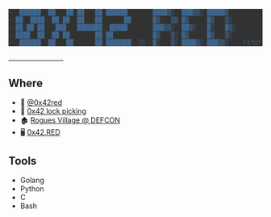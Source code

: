 <div style="background-color: rgb(50, 50, 50);color:#A20901;">

```diff
-  ▓▓▓▓▓▓  ▓▓   ▓▓ ▓▓   ▓▓ ▓▓▓▓▓▓       ▓▓▓▓▒░  ▓▓▓▒▒░ ▓▓▓▓▓▒   
- ▓▓  ▓▓▓▓  ▓▓ ▓▓  ▓▓   ▓▓      ▓▓      ▓▒   ▒▒ ▓▒     ▓▒   ▒░  
- ▓▓ ▓▓ ▓▓   ▓▓▓   ▓▓▓▓▓▓▓  ▓▓▓▓▓       ▓▓▓▒▒░  ▓▓▒░   ▓░   ▓▒░ 
- ▓▓▓▓  ▓▓  ▓▓ ▓▓       ▓▓ ▓▓           ▓▒   ▒░ ▓▒     ▓▒   ▒░  
-  ▓▓▓▓▓▓  ▓▓   ▓▓      ▓▓ ▓▓▓▓▓▓▓  ░░  ▓░   ▒░ ▓▓▓▓▒░ ▓▓▓▒▒░    ╯(°□° ╯)
```

</div>
<!-- too many secrets -->
_________________

## Where
- 🦆 [@0x42red](https://twitter.com/0x42red)
- 🔏 [0x42 lock picking](https://www.youtube.com/channel/UCf-gBYuLvc6p71w57UiGSWg)
- 🏚 [Rogues Village @ DEFCON](https://roguesvillage.com)
- 🖥️ [0x42.RED](https://0x42.RED)

## Tools
- Golang
- Python
- C
- Bash
